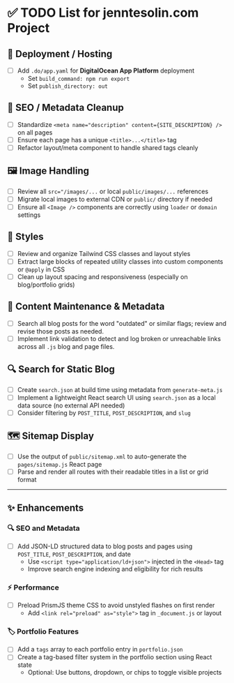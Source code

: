 # ✅ TODO List for jenntesolin.com Project

## 🔧 Deployment / Hosting
- [ ] Add `.do/app.yaml` for **DigitalOcean App Platform** deployment
  - Set `build_command: npm run export`
  - Set `publish_directory: out`

## 🧠 SEO / Metadata Cleanup
- [ ] Standardize `<meta name="description" content={SITE_DESCRIPTION} />` on all pages
- [ ] Ensure each page has a unique `<title>...</title>` tag
- [ ] Refactor layout/meta component to handle shared tags cleanly

## 🖼️ Image Handling
- [ ] Review all `src="/images/...` or local `public/images/...` references
- [ ] Migrate local images to external CDN or `public/` directory if needed
- [ ] Ensure all `<Image />` components are correctly using `loader` or `domain` settings

## 🎨 Styles
- [ ] Review and organize Tailwind CSS classes and layout styles
- [ ] Extract large blocks of repeated utility classes into custom components or `@apply` in CSS
- [ ] Clean up layout spacing and responsiveness (especially on blog/portfolio grids)

## 📝 Content Maintenance & Metadata
- [ ] Search all blog posts for the word "outdated" or similar flags; review and revise those posts as needed.
- [ ] Implement link validation to detect and log broken or unreachable links across all `.js` blog and page files.

## 🔍 Search for Static Blog
- [ ] Create `search.json` at build time using metadata from `generate-meta.js`
- [ ] Implement a lightweight React search UI using `search.json` as a local data source (no external API needed)
- [ ] Consider filtering by `POST_TITLE`, `POST_DESCRIPTION`, and `slug`

## 🗺️ Sitemap Display
- [ ] Use the output of `public/sitemap.xml` to auto-generate the `pages/sitemap.js` React page
- [ ] Parse and render all routes with their readable titles in a list or grid format

---

## ✨ Enhancements

### 🔍 SEO and Metadata

- [ ] Add JSON-LD structured data to blog posts and pages using `POST_TITLE`, `POST_DESCRIPTION`, and date
  - Use `<script type="application/ld+json">` injected in the `<Head>` tag
  - Improve search engine indexing and eligibility for rich results

### ⚡ Performance

- [ ] Preload PrismJS theme CSS to avoid unstyled flashes on first render
  - Add `<link rel="preload" as="style">` tag in `_document.js` or layout

### 🏷️ Portfolio Features

- [ ] Add a `tags` array to each portfolio entry in `portfolio.json`
- [ ] Create a tag-based filter system in the portfolio section using React state
  - Optional: Use buttons, dropdown, or chips to toggle visible projects
